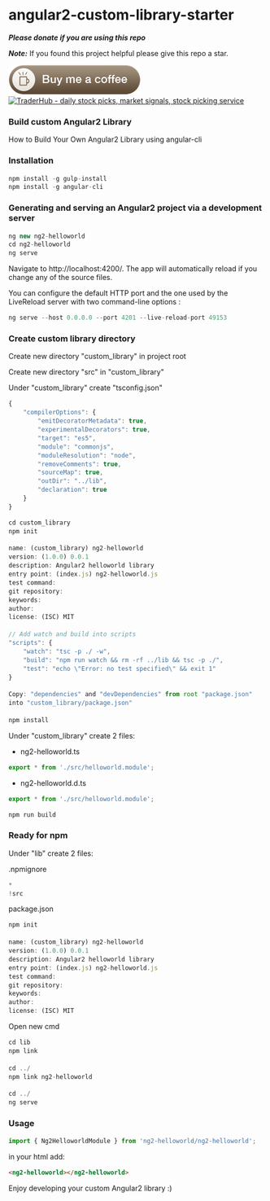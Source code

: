 # angular2-custom-library-starter

***Please donate if you are using this repo***

***Note:*** If you found this project helpful please give this repo a star.

<a href="https://www.paypal.com/cgi-bin/webscr?cmd=_s-xclick&hosted_button_id=C2HFZWSUPV47Q" target="_blank">
  <img src="https://raw.githubusercontent.com/Blah2014/phonegap-inmobi-plugin/gh-pages/images/BuymeaCoffee.png" border="0" name="submit" alt="PayPal - The safer, easier way to pay online!" />
</a>

<a href="http://traderhub.info" target="_blank">
  <img src="http://traderhub.info/images/AD.jpg" border="0" name="submit" alt="TraderHub - daily stock picks, market signals, stock picking service" />
</a>

### Build custom Angular2 Library

How to Build Your Own Angular2 Library using angular-cli

### Installation

```javascript
npm install -g gulp-install
npm install -g angular-cli
```

### Generating and serving an Angular2 project via a development server

```javascript
ng new ng2-helloworld
cd ng2-helloworld
ng serve
```

Navigate to http://localhost:4200/. The app will automatically reload if you change any of the source files.

You can configure the default HTTP port and the one used by the LiveReload server with two command-line options :

```javascript
ng serve --host 0.0.0.0 --port 4201 --live-reload-port 49153
```

### Create custom library directory

Create new directory "custom_library" in project root

Create new directory "src" in "custom_library"

Under "custom_library" create "tsconfig.json"

```javascript
{
    "compilerOptions": {
        "emitDecoratorMetadata": true,
        "experimentalDecorators": true,
        "target": "es5",
        "module": "commonjs",
        "moduleResolution": "node",
        "removeComments": true,
        "sourceMap": true,
        "outDir": "../lib",
        "declaration": true
    }
}
```

```javascript
cd custom_library
npm init

name: (custom_library) ng2-helloworld
version: (1.0.0) 0.0.1
description: Angular2 helloworld library
entry point: (index.js) ng2-helloworld.js
test command:
git repository:
keywords:
author:
license: (ISC) MIT

// Add watch and build into scripts
"scripts": {
    "watch": "tsc -p ./ -w",
    "build": "npm run watch && rm -rf ../lib && tsc -p ./",
    "test": "echo \"Error: no test specified\" && exit 1"
}

Copy: "dependencies" and "devDependencies" from root "package.json"
into "custom_library/package.json"

npm install
```

Under "custom_library" create 2 files:

* ng2-helloworld.ts
```javascript
export * from './src/helloworld.module';
```

* ng2-helloworld.d.ts
```javascript
export * from './src/helloworld.module';
```

```javascript
npm run build
```

### Ready for npm
Under "lib" create 2 files:

.npmignore
```javascript
*
!src
```

package.json
```javascript
npm init

name: (custom_library) ng2-helloworld
version: (1.0.0) 0.0.1
description: Angular2 helloworld library
entry point: (index.js) ng2-helloworld.js
test command:
git repository:
keywords:
author:
license: (ISC) MIT
```

Open new cmd

```javascript
cd lib
npm link 

cd ../
npm link ng2-helloworld

cd ../
ng serve
```

### Usage

```javascript
import { Ng2HelloworldModule } from 'ng2-helloworld/ng2-helloworld';
```

in your html add:
```html
<ng2-helloworld></ng2-helloworld>
```

Enjoy developing your custom Angular2 library :)
